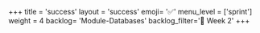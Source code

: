 +++
title = 'success'
layout = 'success'
emoji= '✅'
menu_level = ['sprint']
weight = 4
backlog= 'Module-Databases'
backlog_filter='📅 Week 2'
+++
